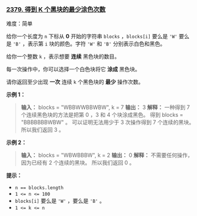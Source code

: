### [2379\. 得到 K 个黑块的最少涂色次数](https://leetcode.cn/problems/minimum-recolors-to-get-k-consecutive-black-blocks/)

难度：简单

给你一个长度为 `n` 下标从 **0** 开始的字符串 `blocks` ，`blocks[i]` 要么是 `'W'` 要么是 `'B'` ，表示第 `i` 块的颜色。字符 `'W'` 和 `'B'` 分别表示白色和黑色。

给你一个整数 `k` ，表示想要 **连续** 黑色块的数目。

每一次操作中，你可以选择一个白色块将它 **涂成** 黑色块。

请你返回至少出现 **一次** 连续 `k` 个黑色块的 **最少** 操作次数。

**示例 1：**

> **输入：** blocks = "WBBWWBBWBW", k = 7
> **输出：** 3
> **解释：**
> 一种得到 7 个连续黑色块的方法是把第 0 ，3 和 4 个块涂成黑色。
> 得到 blocks = "BBBBBBBWBW" 。
> 可以证明无法用少于 3 次操作得到 7 个连续的黑块。
> 所以我们返回 3 。

**示例 2：**

> **输入：** blocks = "WBWBBBW", k = 2
> **输出：** 0
> **解释：**
> 不需要任何操作，因为已经有 2 个连续的黑块。
> 所以我们返回 0 。

**提示：**

- `n == blocks.length`
- `1 <= n <= 100`
- `blocks[i]` 要么是 `'W'` ，要么是 `'B'` 。
- `1 <= k <= n`
